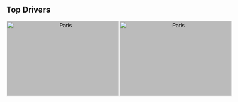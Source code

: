 ## Top Drivers


<html lang="en">
  <head>
    <meta charset="UTF-8" />
    <meta http-equiv="X-UA-Compatible" content="IE=edge" />
    <meta name="viewport" content="width=device-width, initial-scale=1.0" />
    <title>FRQ #1</title>
  </head>


  <body>
<div class="container">

  <div class="flip-box">
  <div class="flip-box-inner">
    <div class="flip-box-front">
      <img src="https://i.postimg.cc/wjXc0Qtn/lewis-hamilton-mercedes-1.jpg" alt="Paris" style="width:300px;height:200px">
    </div>
    <div class="flip-box-back">
      <h2>Lewis Hamilton</h2>
      <p>Driver for Mercedes Since 2013</p>
      <p>Previousely Drove for McLaren</p>
      <p>103 Grand Prix's Won</p>
      <p>38 years old</p>
      <p>16 years racing in Formula 1</p>
    </div>
  </div>
</div>
<div class="flip-box">
  <div class="flip-box-inner">
    <div class="flip-box-front">
      <img src="https://cdn-8.motorsport.com/images/mgl/24vA3r46/s8/max-verstappen-red-bull-racing-1.jpg" alt="Paris" style="width:300px;height:200px">
    </div>
    <div class="flip-box-back">
      <h2>Max Verstappen</h2>
      <p>Info Add later</p>
    </div>
  </div>
</div>
</div>

<style>
    .container {
    display: grid;
    grid-template-columns: auto auto;
}
      .flip-box {
  background-color: transparent;
  width: 300px;
  height: 200px;
  border: 1px solid #f1f1f1;
  perspective: 1000px;
}

.flip-box-inner {
  position: relative;
  width: 100%;
  height: 100%;
  text-align: center;
  transition: transform 0.8s;
  transform-style: preserve-3d;
}

.flip-box:hover .flip-box-inner {
  transform: rotateY(180deg);
}

.flip-box-front, .flip-box-back {
  position: absolute;
  width: 100%;
  height: 100%;
  -webkit-backface-visibility: hidden;
  backface-visibility: hidden;
}

.flip-box-front {
  background-color: #bbb;
  color: black;
}

.flip-box-back {
  color: black;
  transform: rotateY(180deg);
}
    </style>
  </body>

</html>